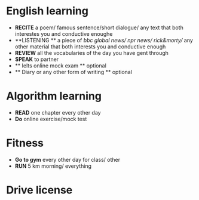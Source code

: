 # English learning
- **RECITE** a poem/ famous sentence/short dialogue/ any text that both interestes you and conductive enoughe
- **LISTENING ** a piece of *bbc global news/ npr news/ rick&morty/* any other material that both interests you and conductive enough
- **REVIEW** all the vocabularies of the day you have gent through 
- **SPEAK** to partner 
- ** Ielts online mock exam ** optional 
- ** Diary or any other form of writing ** optional

# Algorithm learning
- **READ** one chapter every other day
- **Do** online exercise/mock test


# Fitness
- **Go to gym** every other day for class/ other
- **RUN** 5 km morning/ everything 

# Drive license 

# 
